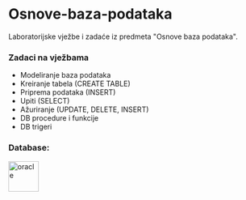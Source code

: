 # Osnove-baza-podataka

Laboratorijske vježbe i zadaće iz predmeta "Osnove baza podataka".

<h3>Zadaci na vježbama</h3>

* Modeliranje baza podataka
* Kreiranje tabela (CREATE TABLE)
* Priprema podataka (INSERT)
* Upiti (SELECT)
* Ažuriranje (UPDATE, DELETE, INSERT)
* DB procedure i funkcije
* DB trigeri

<h3 align="left">Database:</h3>
<p align="left"> <a href="https://www.oracle.com/" target="_blank" rel="noreferrer"> <img src="https://raw.githubusercontent.com/bablubambal/All_logo_and_pictures/7c0ac2ceb9f9d24992ec393d11fa7337d2f92466/databases/oracle.svg" alt="oracle" width="60" height="60"/> </a> </p>
